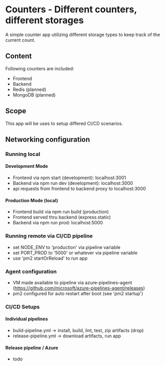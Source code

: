 # Counters - Different counters, different storages

A simple counter app utilizing different storage types to keep track of the current count.

## Content

Following counters are included:
- Frontend
- Backend
- Redis (planned)
- MongoDB (planned)

## Scope

This app will be uses to setup differed CI/CD scenarios.

## Networking configuration

### Running local
#### Development Mode
- Frontend via npm start (development): localhost:3001
- Backend via npm run dev (development): localhost:3000
- api requests from frontend to backend proxy to localhost:3000
#### Production Mode (local)
- Frontend build via npm run build (production)
- Frontend served thru backend (express.static)
- Backend via npm run prod: localhost:5000

### Running remote via CI/CD pipeline
- set NODE_ENV to 'production' via pipeline variable
- set PORT_PROD to '5000' or whatever via pipeline variable
- use 'pm2 startOrReload' to run app

### Agent configuration
- VM made available to pipeline via azure-pipelines-agent (https://github.com/microsoft/azure-pipelines-agent/releases)
- pm2 configured for auto restart after boot (see 'pm2 startup')

### CI/CD Setups
#### Individual pipelines
- build-pipeline.yml -> install, build, lint, test, zip artifacts (drop)
- release-pipeline.yml -> download artifacts, run app

#### Release pipeline / Azure
- todo